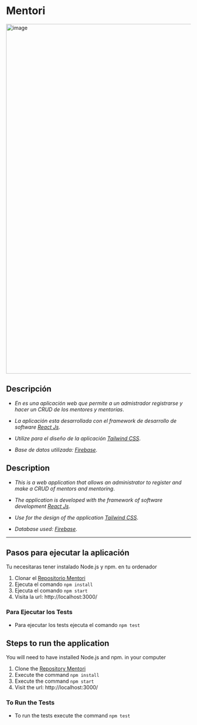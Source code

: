 # **Mentori**

<img width="954" alt="image" src="https://user-images.githubusercontent.com/90290626/166159094-4d42d47e-e8b7-49c9-9352-f63e3b4455f4.png">

## **Descripción**

- _En es una aplicación web que permite a un admistrador registrarse y hacer un CRUD de los mentores y mentorias_.

- _La aplicación esta desarrollada con el framework de desarrollo de software [React Js](https://facebook.github.io/react/)_.

- _Utilize para el diseño de la aplicación [Tailwind CSS](https://tailwindcss.com/)_.

- _Base de datos utilizada: [Firebase](https://firebase.google.com/)_.

## **Description**

- _This is a web application that allows an administrator to register and make a CRUD of mentors and mentoring_.

- _The application is developed with the framework of software development [React Js](https://facebook.github.io/react/)_.

- _Use for the design of the application [Tailwind CSS](https://tailwindcss.com/)_.

- _Database used: [Firebase](https://firebase.google.com/)_.

<hr>

## **Pasos para ejecutar la aplicación**

Tu necesitaras tener instalado Node.js y npm.
en tu ordenador

1. Clonar el [Repositorio Mentori](https://github.com/Dsp5502/Mentori.git)
2. Ejecuta el comando `npm install`
3. Ejecuta el comando `npm start`
4. Visita la url: http://localhost:3000/

### Para Ejecutar los Tests

- Para ejecutar los tests ejecuta el comando `npm test`

## **Steps to run the application**

You will need to have installed Node.js and npm.
in your computer

1. Clone the [Repository Mentori](https://github.com/Dsp5502/Mentori.git)
2. Execute the command `npm install`
3. Execute the command `npm start`
4. Visit the url: http://localhost:3000/

### To Run the Tests

- To run the tests execute the command `npm test`
